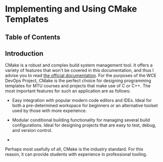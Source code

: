 # Implementing and Using CMake Templates

## Table of Contents


## Introduction

CMake is a robust and complex build system management tool. It offers a variety of features that won't be covered in this documentation, and thus I advise you to read [the official documentation](https://cmake.org/documentation/). For the purposes of the WCE DevOps Project, CMake is the perfect choice for designing programming templates for MTU courses and projects that make use of C or C++. The most important features for such an application are as follows:

* Easy integration with popular modern code editors and IDEs. Ideal for both a pre-determined workspace for beginners or an alternative toolset used by those with more experience.

* Modular conditional building functionality for managing several build configurations. Ideal for designing projects that are easy to test, debug, and version control.

* 

Perhaps most usefully of all, CMake is the industry standard. For this reason, it can provide students with experience in professional tooling.